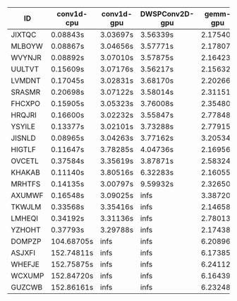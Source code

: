 |ID|conv1d-cpu|conv1d-gpu|DWSPConv2D-gpu|gemm-gpu|avg|
|-|-|-|-|-|-|
|JIXTQC|0.08843s|3.03697s|3.56339s|2.17540s|2.21605s|
|MLBOYW|0.08867s|3.04656s|3.57771s|2.17807s|2.22275s|
|WVYNJR|0.08892s|3.07010s|3.57875s|2.16423s|2.22550s|
|UULTVT|0.15609s|3.07176s|3.56217s|2.15632s|2.23659s|
|LVMDNT|0.17045s|3.02831s|3.68170s|2.20266s|2.27078s|
|SRASMR|0.20698s|3.07122s|3.58014s|2.31151s|2.29246s|
|FHCXPO|0.15905s|3.05323s|3.76008s|2.35480s|2.33179s|
|HRQJRI|0.16600s|3.02232s|3.55847s|2.77848s|2.38132s|
|YSYILE|0.13377s|3.02101s|3.73288s|2.77915s|2.41670s|
|JISNLD|0.08965s|3.04263s|3.77162s|3.20534s|2.52731s|
|HIGTLF|0.11647s|3.78285s|4.04736s|2.16956s|2.52906s|
|OVCETL|0.37584s|3.35619s|3.87871s|2.58324s|2.54849s|
|KHAKAB|0.11140s|3.80516s|6.32283s|2.16055s|3.09999s|
|MRHTFS|0.14135s|3.00797s|9.59932s|2.32650s|3.76878s|
|AXUMWF|0.16548s|3.09025s|infs|3.38720s|infs|
|TKWJLM|0.33568s|3.35416s|infs|2.14658s|infs|
|LMHEQI|0.34192s|3.31136s|infs|2.78013s|infs|
|YZHOHT|0.37793s|3.29788s|infs|2.17438s|infs|
|DOMPZP|104.68705s|infs|infs|6.20896s|infs|
|ASJXFI|152.74811s|infs|infs|6.17385s|infs|
|WHEFJE|152.75875s|infs|infs|6.24112s|infs|
|WCXUMP|152.84720s|infs|infs|6.16439s|infs|
|GUZCWB|152.86161s|infs|infs|6.23248s|infs|
